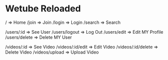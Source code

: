 # Wetube Reloaded

/ => Home
/join => Join
/login => Login
/search => Search

/users/:id => See User
/users/logout => Log Out
/users/edit => Edit MY Profile
/users/delete => Delete MY User

/videos/:id => See Video
/videos/:id/edit => Edit Video
/videos/:id/delete => Delete Video
/videos/upload => Upload Video
